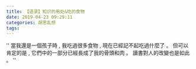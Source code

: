 ```yaml
---
title: 【语录】知识的用处&吃的食物
date: 2019-04-23 09:29:11
categories: 胡思乱想
tags: 
---
```

'' 當我還是一個孩子時 , 我吃過很多食物 ,
現在已經記不起吃過什麼了 。
但可以肯定的是 ,
它們中的一部分已經長成了我的骨頭和肉 。
讀書對人的改變也是如此 。 ''